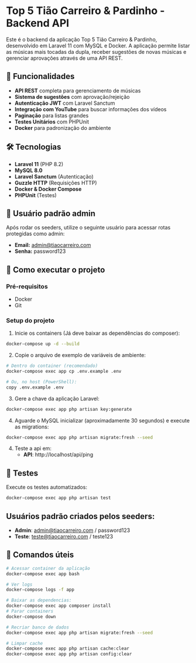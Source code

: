 # Top 5 Tião Carreiro & Pardinho - Backend API

Este é o backend da aplicação Top 5 Tião Carreiro & Pardinho, desenvolvido em Laravel 11 com MySQL e Docker. A aplicação permite listar as músicas mais tocadas da dupla, receber sugestões de novas músicas e gerenciar aprovações através de uma API REST.

## 🎯 Funcionalidades

- **API REST** completa para gerenciamento de músicas
- **Sistema de sugestões** com aprovação/rejeição
- **Autenticação JWT** com Laravel Sanctum
- **Integração com YouTube** para buscar informações dos vídeos
- **Paginação** para listas grandes
- **Testes Unitários** com PHPUnit
- **Docker** para padronização do ambiente

## 🛠️ Tecnologias

- **Laravel 11** (PHP 8.2)
- **MySQL 8.0**
- **Laravel Sanctum** (Autenticação)
- **Guzzle HTTP** (Requisições HTTP)
- **Docker & Docker Compose**
- **PHPUnit** (Testes)

## 👤 Usuário padrão admin

Após rodar os seeders, utilize o seguinte usuário para acessar rotas protegidas como admin:

- **Email:** admin@tiaocarreiro.com
- **Senha:** password123

## 🚀 Como executar o projeto

### Pré-requisitos

- Docker 
- Git

### Setup do projeto



1. Inicie os containers (Já deve baixar as dependências do composer):
```bash
docker-compose up -d --build
```

2. Copie o arquivo de exemplo de variáveis de ambiente:
```bash
# Dentro do container (recomendado)
docker-compose exec app cp .env.example .env

# Ou, no host (PowerShell):
copy .env.example .env
```

3. Gere a chave da aplicação Laravel:
```bash
docker-compose exec app php artisan key:generate
```

4. Aguarde o MySQL inicializar (aproximadamente 30 segundos) e execute as migrations:
```bash
docker-compose exec app php artisan migrate:fresh --seed
```


4. Teste a api em:
   - **API**: http://localhost/api/ping


## 🧪 Testes

Execute os testes automatizados:

```bash
docker-compose exec app php artisan test
```

## Usuários padrão criados pelos seeders:

- **Admin**: admin@tiaocarreiro.com / password123
- **Teste**: teste@tiaocarreiro.com / teste123

## 🔧 Comandos úteis

```bash
# Acessar container da aplicação
docker-compose exec app bash

# Ver logs
docker-compose logs -f app

# Baixar as dependencias: 
docker-compose exec app composer install
# Parar containers
docker-compose down

# Recriar banco de dados
docker-compose exec app php artisan migrate:fresh --seed

# Limpar cache
docker-compose exec app php artisan cache:clear
docker-compose exec app php artisan config:clear
```

